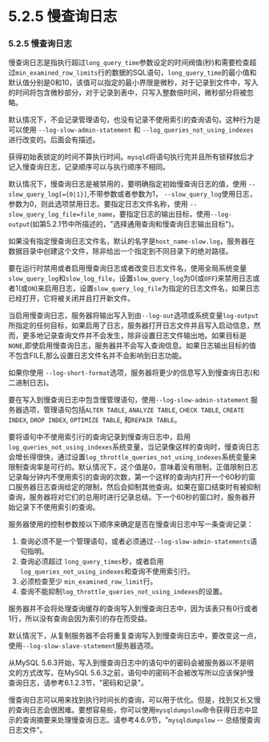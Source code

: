 # 5.2.5 慢查询日志

### 5.2.5 慢查询日志

慢查询日志是指执行超过`long_query_time`参数设定的时间阀值(秒)和需要检查超过`min_examined_row_limits`行的数据的SQL语句，`long_query_time`的最小值和默认值分别是0和10，该值可以指定的最小界限是微秒，对于记录到文件中，写入的时间将包含微秒部分，对于记录到表中，只写入整数倍时间，微秒部分将被忽略。

默认情况下，不会记录管理语句，也没有记录不使用索引的查询语句。这种行为是可以使用 `--log-slow-admin-statement` 和 `--log_queries_not_using_indexes` 进行改变的。后面会有描述。

获得初始表锁定的时间不算执行时间。`mysqld`将语句执行完并且所有锁释放后才记入慢查询日志，记录顺序可以与执行顺序不相同。

默认情况下，慢查询日志是被禁用的，要明确指定初始慢查询日志的值，使用 `--slow_query_log[={0|1}]`,不带参数或者参数为1， `--slow_query_log`使用日志，参数为0，则此选项禁用日志。要指定日志文件名称，使用 `--slow_query_log_file=file_name`，要指定日志的输出目标，使用`--log-output`(如第5.2.1节中所描述的，"选择通用查询和慢查询日志输出目标")。

如果没有指定慢查询日志文件名，默认的名字是`host_name-slow.log`，服务器在数据目录中创建这个文件，除非给出一个指定到不同目录下的绝对路径。

要在运行时禁用或者启用慢查询日志或者改变日志文件名，使用全局系统变量`slow_query_log`和`slow_log_file`，设置`slow_query_log`为0(或`OFF`)来禁用日志或者1(或`ON`)来启用日志，设置`slow_query_log_file`为指定的日志文件名，如果日志已经打开，它将被关闭并且打开新文件。

当启用慢查询日志，服务器将输出写入到由`--log-out`选项或系统变量`log-output`所指定的任何目标，如果启用了日志，服务器打开日志文件并且写入启动信息，然而，更多地记录查询文件并不会发生，除非设置日志文件输出地。如果目标是`NONE`,即使启用慢查询日志，服务器并不会写入查询信息。如果日志输出目标的值不包含FILE,那么设置日志文件名并不会影响到日志功能。

如果你使用 `--log-short-format`选项，服务器将更少的信息写入到慢查询日志(和二进制日志)。

要在写入到慢查询日志中包含慢管理语句，使用`--log-slow-admin-statement` 服务器选项，管理语句包括`ALTER TABLE`, `ANALYZE TABLE`, `CHECK TABLE`, `CREATE INDEX`, `DROP INDEX`, `OPTIMIZE TABLE`, 和`REPAIR TABLE`。

要将语句中不使用索引行的查询记录到慢查询日志中，启用`log_queries_not_using_indexes`系统变量，当记录像这样的查询时，慢查询日志会增长得很快，通过设置`log_throttle_queries_not_using_indexes`系统变量来限制查询率是可行的。默认情况下，这个值是0，意味着没有限制，正值限制日志记录每分钟内不使用索引的查询的次数，第一个这样的查询内打开一个60秒的窗口服务器日志查询给定的限制，然后会抑制其他查询。如果在窗口结束时有被抑制查询，服务器将对它们的总用时进行记录总结。下一个60秒的窗口时，服务器开始记录下不使用索引的查询。

服务器使用的控制参数按以下顺序来确定是否在慢查询日志中写一条查询记录：

1. 查询必须不是一个管理语句，或者必须通过`--log-slow-admin-statements`语句指明。
2. 查询必须超过 `long_query_times`秒，或者启用`log_queries_not_using_indexes`和查询不使用索引行。
3. 必须检查至少 `min_examined_row_limit`行。
4. 查询不能抑制`log_throttle_queries_not_using_indexes`的设置。

服务器并不会将处理查询缓存的查询写入到慢查询日志中，因为该表只有0行或者1行，所以没有查询会因为索引的存在而受益。

默认情况下，从复制服务器不会将重复查询写入到慢查询日志中，要改变这一点，使用`--log-slow-slave-statement`服务器选项。

从MySQL 5.6.3开始，写入到慢查询日志中的语句中的密码会被服务器以不是明文的方式改写，在MySQL 5.6.3之前，语句中的密码不会被改写所以应该保护慢查询日志，请参考6.1.2.3节，"密码和记录"。

慢查询日志可以用来找到执行时间长的查询，可以用于优化。但是，找到又长又慢的查询日志会很困难。要想容易些，你可以使用`mysqldumpslow`命令获得日志中显示的查询摘要来处理慢查询日志。请参考4.6.9节，"`mysqldumpslow` -- 总结慢查询日志文件"。
